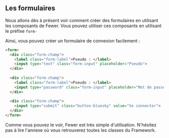 ## Les formulaires

Nous allons dès à présent voir comment créer des formulaires en utilisant les composants de Fewer.
Vous pouvez utiliser ces composants en utilisant le préfixe `form-`

Ainsi, vous pouvez créer un formulaire de connexion facilement :
```html
<form>
  <div class="form-champ">
    <label class="form-label">Pseudo : </label>
    <input type="text" class="form-input" placeholder="Pseudo">
  </div>
  
  <div class="form-champ">
    <label class="form-label">Pseudo : </label>
    <input type="password" class="form-input" placeholder="Mot de passe">
  </div>
  
  <div class="form-champ">
    <input type="submit" class="button-bluesky" value="Se connecter">
  </div>
</form>
```

Comme vous pouvez le voir, Fewer est très simple d'utilisation. N'hésitez pas à lire l'annexe où vous retrouverez 
toutes les classes du Framework.
